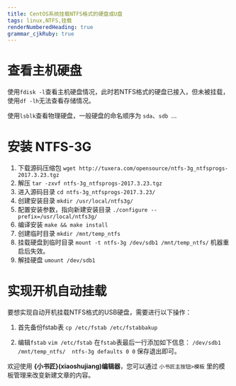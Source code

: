 ```yaml
---
title: CentOS系统挂载NTFS格式的硬盘或U盘
tags: linux,NTFS,挂载
renderNumberedHeading: true
grammar_cjkRuby: true
---
```

# 查看主机硬盘
使用`fdisk -l`查看主机硬盘情况，此时若NTFS格式的硬盘已接入，但未被挂载，使用`df -lh`无法查看存储情况。

使用`lsblk`查看物理硬盘，一般硬盘的命名顺序为 `sda`、`sdb `...

# 安装 NTFS-3G
1. 下载源码压缩包
	`wget http://tuxera.com/opensource/ntfs-3g_ntfsprogs-2017.3.23.tgz`
2. 解压
	`tar -zxvf ntfs-3g_ntfsprogs-2017.3.23.tgz`
3. 进入源码目录
	`cd ntfs-3g_ntfsprogs-2017.3.23/`
4. 创建安装目录
	`mkdir /usr/local/ntfs3g/`
5. 配置安装参数，指向新建安装目录
	`./configure --prefix=/usr/local/ntfs3g/`
6. 编译安装
	`make && make install`
7. 创建临时目录
	`mkdir /mnt/temp_ntfs`
8. 挂载硬盘到临时目录
	   `mount -t ntfs-3g /dev/sdb1 /mnt/temp_ntfs/`
	   机器重启后失效。
9. 解挂硬盘
	  `umount /dev/sdb1`
	  
# 实现开机自动挂载

要想实现自动开机挂载NTFS格式的USB硬盘，需要进行以下操作：

1. 首先备份fstab表
	`cp /etc/fstab /etc/fstabbakup`

2. 编辑`fstab`
	`vim /etc/fstab`
	在`fstab`表最后一行添加如下信息：
	`/dev/sdb1  /mnt/temp_ntfs/  ntfs-3g defaults 0 0`
	保存退出即可。

欢迎使用 **{小书匠}(xiaoshujiang)编辑器**，您可以通过 `小书匠主按钮>模板` 里的模板管理来改变新建文章的内容。